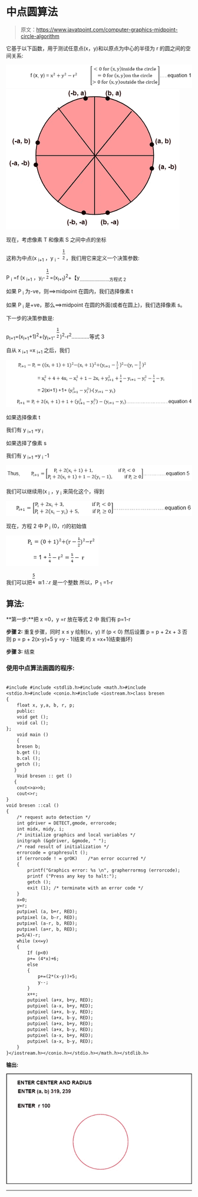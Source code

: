 # 中点圆算法

> 原文：<https://www.javatpoint.com/computer-graphics-midpoint-circle-algorithm>

它基于以下函数，用于测试任意点(x，y)和以原点为中心的半径为 r 的圆之间的空间关系:

![MidPoint Circle Algorithm](img/4a487f5768a643863c81690004ee1f66.png)
![MidPoint Circle Algorithm](img/443c2ce62c43bbb18a5a0a987da85f75.png)

现在，考虑像素 T 和像素 S 之间中点的坐标

这称为中点(x <sub>i+1</sub> ，y <sub>i</sub> - ![MidPoint Circle Algorithm](img/253bb103c5867b7f994666b9c07b47fc.png)，我们用它来定义一个决策参数:

P <sub>i</sub> =f (x <sub>i+1</sub> ，y<sub>I</sub>-![MidPoint Circle Algorithm](img/253bb103c5867b7f994666b9c07b47fc.png)=(x<sub>I+1</sub>)<sup>2</sup>+【y<sub>……………………方程式 2</sub>

如果 P <sub>i</sub> 为-ve，则⟹midpoint 在圆内，我们选择像素 t

如果 P <sub>i</sub> 是+ve，那么⟹midpoint 在圆的外面(或者在圆上)，我们选择像素 s。

下一步的决策参数是:

p<sub>I+1</sub>=(x<sub>I+1</sub>+1)<sup>2</sup>+(y<sub>I+1</sub>-![MidPoint Circle Algorithm](img/253bb103c5867b7f994666b9c07b47fc.png))<sup>2</sup>-r<sup>2</sup>............等式 3

自从 x <sub>i+1</sub> =x <sub>i+1</sub> 之后，我们

![MidPoint Circle Algorithm](img/40559cb201d1a64eed278fc298b4db01.png)

如果选择像素 t

我们有 y <sub>i+1</sub> =y <sub>i</sub>

如果选择了像素 s

我们有 y <sub>i+1</sub> =y <sub>i</sub> -1

![MidPoint Circle Algorithm](img/c8b4c8717f0ddc9dc5fce0316166dc80.png)

我们可以继续用(x <sub>i</sub> ，y <sub>i</sub> 来简化这个，得到

![MidPoint Circle Algorithm](img/62d943d7435d245f3dacce4af31c7bd4.png)

现在，方程 2 中 P <sub>i</sub> (0，r)的初始值

![MidPoint Circle Algorithm](img/8a1aa89a65b2d3373dbc9db4a36bc0e2.png)

我们可以把![MidPoint Circle Algorithm](img/cc7d0ad3d9f731e8da3ec07f76b32f33.png) ≅1
∴r 是一个整数
所以，P <sub>1</sub> =1-r

## 算法:

**第一步:**把 x =0，y =r 放在等式 2 中
我们有 p=1-r

**步骤 2:** 重复步骤，同时 x ≤ y
绘制(x，y)
If (p < 0)
然后设置 p = p + 2x + 3
否则
p = p + 2(x-y)+5
y =y - 1(结束 if)
x =x+1(结束循环)

**步骤 3:** 结束

### 使用中点算法画圆的程序:

```

#include #include <stdlib.h>#include <math.h>#include <stdio.h>#include <conio.h>#include <iostream.h>class bresen
{
	float x, y,a, b, r, p;
	public:
	void get ();
	void cal ();
};
	void main ()
    {
	bresen b;
	b.get ();
	b.cal ();
	getch ();
   }
	Void bresen :: get ()
   {
	cout<>a>>b;
	cout<>r;
}
void bresen ::cal ()
{
	/* request auto detection */
	int gdriver = DETECT,gmode, errorcode;
	int midx, midy, i;
	/* initialize graphics and local variables */
	initgraph (&gdriver, &gmode, " ");
	/* read result of initialization */
	errorcode = graphresult ();
	if (errorcode ! = grOK)    /*an error occurred */
	{
 		printf("Graphics error: %s \n", grapherrormsg (errorcode);
		printf ("Press any key to halt:");
		getch ();
		exit (1); /* terminate with an error code */
	}
	x=0;
	y=r;
	putpixel (a, b+r, RED);
	putpixel (a, b-r, RED);
	putpixel (a-r, b, RED);
	putpixel (a+r, b, RED);
	p=5/4)-r;
	while (x<=y)
	{
		If (p<0)
		p+= (4*x)+6;
		else
		{
			p+=(2*(x-y))+5;
			y--;
		}
		x++;
		putpixel (a+x, b+y, RED);
		putpixel (a-x, b+y, RED);
		putpixel (a+x, b-y, RED);
		putpixel (a+x, b-y, RED);
		putpixel (a+x, b+y, RED);
		putpixel (a+x, b-y, RED);
		putpixel (a-x, b+y, RED);
		putpixel (a-x, b-y, RED);
	}
}</iostream.h></conio.h></stdio.h></math.h></stdlib.h> 
```

**输出:**

![MidPoint Circle Algorithm](img/098835026c61b27a665cb8742476887a.png)

* * *
